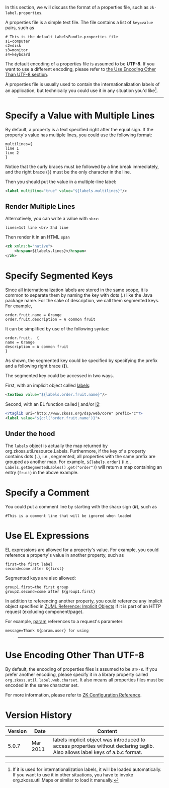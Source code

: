 

In this section, we will discuss the format of a properties file, such
as `zk-label.properties`.

A properties file is a simple text file. The file contains a list of
`key=value` pairs, such as

```properties
# This is the default LabelsBundle.properties file
s1=computer
s2=disk
s3=monitor
s4=keyboard
```

The default encoding of a properties file is assumed to be **UTF-8**. If
you want to use a different encoding, please refer to [the Use Encoding
Other Than UTF-8 section](#Use_Encoding_Other_Than_UTF-8).

A properties file is usually used to contain the internationalization
labels of an application, but technically you could use it in any
situation you'd like[^1].

> ------------------------------------------------------------------------
>
> <references/>

# Specify a Value with Multiple Lines

By default, a property is a text specified right after the equal sign.
If the property's value has multiple lines, you could use the following
format:

```properties
multilines={
line 1
line 2
}
```

Notice that the curly braces must be followed by a line break
immediately, and the right brace (`}`) must be the only character in the
line.

Then you should put the value in a multiple-line label:

```xml
<label multiline="true" value="${labels.multilines}"/>
```

## Render Multiple Lines

Alternatively, you can write a value with `<br>`:

```properties
lines=1st line <br> 2nd line
```

Then render it in an HTML `span`

```xml
<zk xmlns:h="native">
    <h:span>${labels.lines}</h:span>
</zk>
```

# Specify Segmented Keys

Since all internationalization labels are stored in the same scope, it
is common to separate them by naming the key with dots (**.**) like the
Java package name. For the sake of description, we call them segmented
keys. For example,

```properties
order.fruit.name = Orange
order.fruit.description = A common fruit
```

It can be simplified by use of the following syntax:

```properties
order.fruit.  {
name = Orange
description = A common fruit
}
```

As shown, the segmented key could be specified by specifying the prefix
and a following right brace (**{**).

The segmented key could be accessed in two ways.

First, with an implicit object called
[labels](ZUML_Reference/EL_Expressions/Implicit_Objects/labels):

```xml
<textbox value="${labels.order.fruit.name}"/>
```

Second, with an EL function called
[l](ZUML_Reference/EL_Expressions/Core_Methods/l) and/or
[l2](ZUML_Reference/EL_Expressions/Core_Methods/l2):

```xml
<?taglib uri="http://www.zkoss.org/dsp/web/core" prefix="c"?>
<label value="${c:l('order.fruit.name')}">
```

## Under the hood

The `labels` object is actually the map returned by
<javadoc method="getSegmentedLabels()">org.zkoss.util.resource.Labels</javadoc>.
Furthermore, if the key of a property contains dots (`.`), i.e.,
segmented, all properties with the same prefix are grouped as another
map. For example, `${labels.order}` (i.e.,
`Labels.getSegmentedLables().get("order")`) will return a map containing
an entry (`fruit`) in the above example.

# Specify a Comment

You could put a comment line by starting with the sharp sign (**\#**),
such as

```properties
#This is a comment line that will be ignored when loaded
```

# Use EL Expressions

EL expressions are allowed for a property's value. For example, you
could reference a property's value in another property, such as

```properties
first=the first label
second=come after ${first} 
```

Segmented keys are also allowed:

```properties
group1.first=the first group
group2.second=come after ${group1.first} 
```

In addition to referencing another property, you could reference any
implicit object specified in [ZUML Reference: Implicit
Objects](ZUML_Reference/EL_Expressions/Implicit_Objects) if
it is part of an HTTP request (excluding component/page).

For example,
[param](ZUML_Reference/EL_Expressions/Implicit_Objects/param)
references to a request's parameter:

```properties
message=Thank ${param.user} for using
```

> ------------------------------------------------------------------------
>
> <references/>

# Use Encoding Other Than UTF-8

By default, the encoding of properties files is assumed to be `UTF-8`.
If you prefer another encoding, please specify it in a library property
called `org.zkoss.util.label.web.charset`. It also means all properties
files must be encoded in the same character set.

For more information, please refer to [ZK Configuration
Reference]({{site.baseurl}}/zk_config_ref/the_library_properties/org.zkoss.util.label.web.charset).

# Version History

| Version | Date     | Content                                                                                                                      |
|---------|----------|------------------------------------------------------------------------------------------------------------------------------|
| 5.0.7   | Mar 2011 | labels implicit object was introduced to access properties without declaring taglib. Also allows label keys of a.b.c format. |

[^1]: If it is used for internationalization labels, it will be loaded
    automatically. If you want to use it in other situations, you have
    to invoke
    <javadoc method="load(java.util.Map, java.io.InputStream, boolean)">org.zkoss.util.Maps</javadoc>
    or similar to load it manually.

